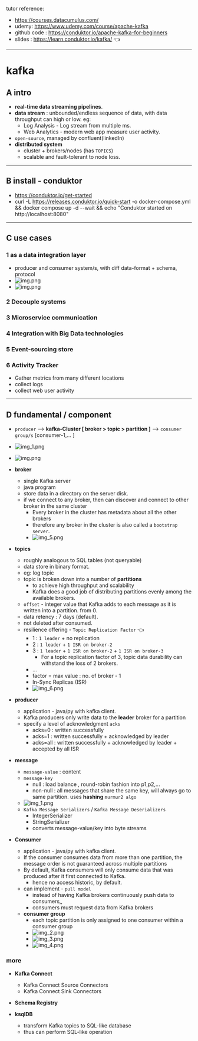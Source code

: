 tutor reference:
- https://courses.datacumulus.com/
- udemy: https://www.udemy.com/course/apache-kafka
- github code : https://conduktor.io/apache-kafka-for-beginners
- slides : https://learn.conduktor.io/kafka/ :point_left:

---
# kafka 
## A intro
-  **real-time data streaming pipelines**.
- **data stream** : unbounded/endless sequence of data, with data throughput can high or low. eg:
    - Log Analysis - Log stream from multiple ms.
    - Web Analytics - modern web app measure user activity.
- `open-source`, managed by confluent(linkedIn)
- **distributed system** 
  - cluster + brokers/nodes (has `TOPICS`)
  - scalable and fault-tolerant to node loss.

---
## B install - conduktor
- https://conduktor.io/get-started
- curl -L https://releases.conduktor.io/quick-start -o docker-compose.yml && docker compose up -d --wait && echo "Conduktor started on http://localhost:8080"

---
## C use cases
### 1 as a data integration layer
- producer  and consumer system/s, with diff data-format + schema, protocol
- ![img.png](../temp/img-3.png)
- ![img.png](../temp/img.png)
### 2 Decouple systems 
### 3 Microservice communication
### 4 Integration with Big Data technologies
### 5 Event-sourcing store
### 6 Activity Tracker
- Gather metrics from many different locations
- collect logs
- collect web user activity

---
## D fundamental / component
- `producer` --> **kafka-Cluster [ broker > topic > partition ]** --> `consumer group/s` [consumer-1,... ]
- ![img_1.png](../temp/img_1.png)
- ![img.png](../temp/01/img.png)
- **broker**
  - single Kafka server
  - java program
  - store data in a directory on the server disk.
  - if we connect to any broker, then can discover and connect to other broker in the same cluster
    - Every broker in the cluster has metadata about all the other brokers
    - therefore any broker in the cluster is also called a `bootstrap server`.
    - ![img_5.png](../temp/01/img_5.png)
  
  
- **topics** 
  - roughly analogous to SQL tables (not queryable)
  - data store in binary format.
  - eg: log topic
  - topic is broken down into a number of **partitions**
    - to achieve high throughput and scalability
    - Kafka does a good job of distributing partitions evenly among the available brokers.
  - `offset` - integer value that Kafka adds to each message as it is written into a partition. from 0.
  - data retency : 7 days (default).
  - not deleted after consumed.
  - resilience offering - `Topic Replication Factor`  :point_left:
    - 1 : `1 leader` + no replication
    - 2 : `1 leader` + `1 ISR on broker-2`
    - 3 : `1 leader` + `1 ISR on broker-2` +   `1 ISR on broker-3`
      - For a topic replication factor of 3, topic data durability can withstand the loss of 2 brokers.
    - ...
    - factor = max value : no. of broker - 1
    -  In-Sync Replicas (ISR)
    - ![img_6.png](../temp/01/img_6.png)
    
- **producer**
  - application - java/py with kafka client.
  - Kafka producers only write data to the **leader** broker for a partition
  - specify a level of acknowledgment `acks`
    - acks=0 : written successfully
    - acks=1 : written successfully + acknowledged by leader
    - acks=all : written successfully + acknowledged by leader + accepted by all ISR


- **message**
  - `message-value` : content
  - `message-key` 
    - null : load balance , round-robin fashion into p1,p2,...
    - non-null :  all messages that share the same key, will always go to same partition. uses **hashing** `murmur2 algo`
  - ![img_1.png](../temp/01/img_1.png)
  - `Kafka Message Serializers` / `Kafka Message Deserializers`
    - IntegerSerializer
    - StringSerializer
    - converts message-value/key into byte streams

- **Consumer**
  - application - java/py with kafka client.
  - If the consumer consumes data from more than one partition, the message order is not guaranteed across multiple partitions
  - By default, Kafka consumers will only consume data that was produced after it first connected to Kafka.
    - hence no access historic, by default.
  - can implement - `pull model`
    - instead of having Kafka brokers continuously push data to consumers,,
    - consumers must request data from Kafka brokers
  - **consumer group**
    - each topic partition is only assigned to one consumer within a consumer group
    - ![img_2.png](../temp/01/img_2.png)
    - ![img_3.png](../temp/01/img_3.png)
    - ![img_4.png](../temp/01/img_4.png)
    
### more
- **Kafka Connect**
  - Kafka Connect Source Connectors 
  - Kafka Connect Sink Connectors
  
- **Schema Registry**

- **ksqlDB**
  - transform Kafka topics to SQL-like database
  - thus can perform SQL-like operation